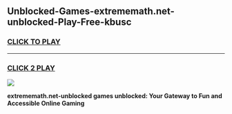 
## Unblocked-Games-extrememath.net-unblocked-Play-Free-kbusc
<h3>
<a href="https://premium76.site?title=extrememath.net-unblocked&ref=23A">CLICK TO PLAY</a></h3>
<hr>

<h3>
<a href="https://premium76.site?title=extrememath.net-unblocked&ref=23A">CLICK 2 PLAY</a>
  
</h3>

<a href="https://premium76.site?title=extrememath.net-unblocked&ref=23A"><img src="https://clearcache.store/games.png"></a>


**extrememath.net-unblocked games unblocked: Your Gateway to Fun and Accessible Online Gaming**

